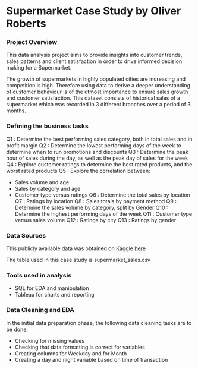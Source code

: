 # Supermarket Case Study by Oliver Roberts

### Project Overview

This data analysis project aims to provide insights into customer trends, sales patterns and client satisfaction in order to drive informed decision making for a Supermarket.

The growth of supermarkets in highly populated cities are increasing and competition is high. Therefore using data to derive a deeper understanding of customer behaviour is of the utmost importance to ensure sales growth and customer satisfaction. This dataset consists of historical sales of a supermarket which was recorded in 3 different branches over a period of 3 months.

### Defining the business tasks

Q1 : Determine the best performing sales category, both in total sales and in profit margin
Q2 : Determine the lowest performing days of the week to determine when to run promotions and discounts
Q3 : Determine the peak hour of sales during the day, as well as the peak day of sales for the week
Q4 : Explore customer ratings to determine the best rated products, and the worst rated products 
Q5 : Explore the correlation between: 
- Sales volume and age
- Sales by category and age
- Customer type versus ratings
Q6 : Determine the total sales by location
Q7 : Ratings by location
Q8 : Sales totals by payment method 
Q9 : Determine the sales volume by category, split by Gender
Q10 : Determine the highest performing days of the week
Q11 : Customer type versus sales volume
Q12 : Ratings by city
Q13 : Ratings by gender

### Data Sources

This publicly available data was obtained on Kaggle [here](https://www.kaggle.com/datasets/lovishbansal123/sales-of-a-supermarket)

The table used in this case study is supermarket_sales.csv

### Tools used in analysis

- SQL for EDA and manipulation
- Tableau for charts and reporting

### Data Cleaning and EDA 

In the initial data preparation phase, the following data cleaning tasks are to be done: 

- Checking for missing values
- Checking that data formatting is correct for variables
- Creating columns for Weekday and for Month
- Creating a day and night variable based on time of transaction









 
